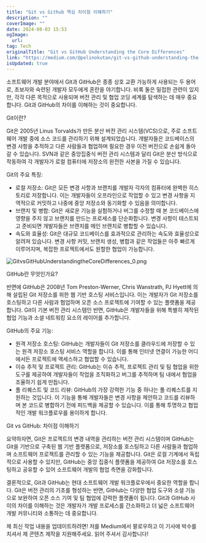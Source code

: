 ```yaml
---
title: "Git vs Github 핵심 차이점 이해하기"
description: ""
coverImage: ""
date: 2024-08-03 15:53
ogImage: 
  url: 
tag: Tech
originalTitle: "Git vs GitHub Understanding the Core Differences"
link: "https://medium.com/@pelinokutan/git-vs-github-understanding-the-core-differences-708591d72156"
isUpdated: true
---
```






소프트웨어 개발 분야에서 Git과 GitHub은 종종 상호 교환 가능하게 사용되는 두 용어로, 초보자와 숙련된 개발자 모두에게 혼란을 야기합니다. 비록 둘은 밀접한 관련이 있지만, 각각 다른 목적으로 사용되며 버전 관리 및 협업 코딩 세계를 탐색하는 데 매우 중요합니다. Git과 GitHub의 차이를 이해하는 것이 중요합니다.

Git이란?

Git은 2005년 Linus Torvalds가 만든 분산 버전 관리 시스템(VCS)으로, 주로 소프트웨어 개발 중에 소스 코드를 관리하기 위해 설계되었습니다. 개발자들은 코드베이스의 변경 사항을 추적하고 다른 사람들과 협업하며 필요한 경우 이전 버전으로 손쉽게 돌아갈 수 있습니다. SVN과 같은 중앙집중식 버전 관리 시스템과 달리 Git은 분산 방식으로 작동하여 각 개발자가 로컬 컴퓨터에 저장소의 완전한 사본을 가질 수 있습니다.

Git의 주요 특징:

<div class="content-ad"></div>

- 로컬 저장소: Git은 모든 변경 사항과 브랜치를 개발자 각자의 컴퓨터에 완벽한 히스토리로 저장합니다. 이는 개발자들이 오프라인으로 작업할 수 있고 변경 사항을 지역적으로 커밋하고 나중에 중앙 저장소와 동기화할 수 있음을 의미합니다.
- 브랜치 및 병합: Git은 새로운 기능을 실험하거나 버그를 수정할 때 본 코드베이스에 영향을 주지 않고 브랜치를 만드는 프로세스를 단순화합니다. 변경 사항이 테스트되고 준비되면 개발자들은 브랜치를 메인 브랜치로 병합할 수 있습니다.
- 속도와 효율성: Git은 대규모 코드베이스를 효과적으로 관리하는 속도와 효율성으로 알려져 있습니다. 변경 사항 커밋, 브랜치 생성, 병합과 같은 작업들은 아주 빠르게 이루어지며, 복잡한 프로젝트에서도 원할한 협업이 가능합니다.

![GitvsGitHubUnderstandingtheCoreDifferences_0.png](/assets/img/GitvsGitHubUnderstandingtheCoreDifferences_0.png)

GitHub란 무엇인가요?

반면에 GitHub은 2008년 Tom Preston-Werner, Chris Wanstrath, PJ Hyett에 의해 설립된 Git 저장소를 위한 웹 기반 호스팅 서비스입니다. 이는 개발자가 Git 저장소를 호스팅하고 다른 사람과 협업하며 오픈 소스 프로젝트에 기여할 수 있는 플랫폼을 제공합니다. Git이 기본 버전 관리 시스템인 반면, GitHub은 개발자들을 위해 특별히 제작된 협업 기능과 소셜 네트워킹 요소의 레이어를 추가합니다.

<div class="content-ad"></div>

GitHub의 주요 기능:

- 원격 저장소 호스팅: GitHub는 개발자들이 Git 저장소를 클라우드에 저장할 수 있는 원격 저장소 호스팅 서비스 역할을 합니다. 이를 통해 인터넷 연결이 가능한 어디에서든 프로젝트에 액세스하고 협업할 수 있습니다.
- 이슈 추적 및 프로젝트 관리: GitHub는 이슈 추적, 프로젝트 관리 및 팀 협업을 위한 도구를 제공하여 개발자들이 작업을 조직화하고 버그를 추적하며 팀 내에서 협업을 조율하기 쉽게 만듭니다.
- 풀 리퀘스트 및 코드 리뷰: GitHub의 가장 강력한 기능 중 하나는 풀 리퀘스트를 지원하는 것입니다. 이 기능을 통해 개발자들은 변경 사항을 제안하고 코드를 리뷰하며 본 코드로 병합하기 전에 피드백을 제공할 수 있습니다. 이를 통해 투명하고 협업적인 개발 워크플로우를 용이하게 합니다.

Git vs GitHub: 차이점 이해하기

요약하자면, Git은 프로젝트의 변경 내역을 관리하는 버전 관리 시스템이며 GitHub는 Git을 기반으로 구축된 웹 기반 플랫폼으로, 저장소를 호스팅하고 다른 사람들과 협업하며 소프트웨어 프로젝트를 관리할 수 있는 기능을 제공합니다. Git은 로컬 기계에서 독립적으로 사용할 수 있지만, GitHub는 중앙 집중식 플랫폼을 제공하여 Git 저장소를 호스팅하고 공유할 수 있어 소프트웨어 개발의 협업 측면을 강화합니다.

<div class="content-ad"></div>

결론적으로, Git과 GitHub는 현대 소프트웨어 개발 워크플로우에서 중요한 역할을 합니다. Git은 버전 관리의 기초를 형성하는 반면, GitHub는 다양한 협업 도구와 소셜 기능으로 보완하여 오픈 소스 기여 및 팀 협업에 강력한 플랫폼이 됩니다. Git과 GitHub 사이의 차이를 이해하는 것은 개발자가 개발 프로세스를 간소화하고 더 넓은 소프트웨어 개발 커뮤니티와 소통하는 데 중요합니다.

제 최신 작업 내용을 업데이트하려면! 저를 Medium에서 팔로우하고 이 기사에 박수를 치셔서 제 콘텐츠 제작을 지원해주세요. 읽어 주셔서 감사합니다!
